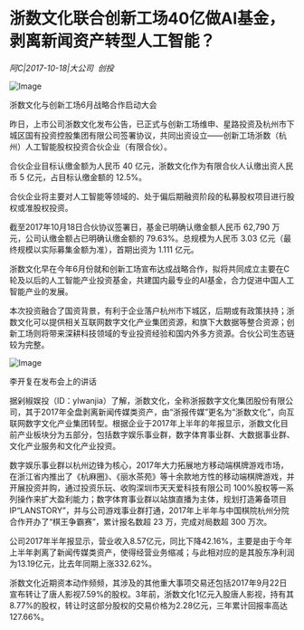 # 浙数文化联合创新工场40亿做AI基金，剥离新闻资产转型人工智能？

*阿C|2017-10-18|大公司 
                                                创投*

![Image](http://si1.go2yd.com/get-image/0IZcyqlUwgi)

浙数文化与创新工场6月战略合作启动大会

昨日，上市公司浙数文化发布公告，已正式与创新工场维申、星路投资及杭州市下城区国有投资控股集团有限公司签署协议，共同出资设立——创新工场浙数（杭州）人工智能股权投资合伙企业（有限合伙）。

合伙企业目标认缴金额为人民币 40 亿元，浙数文化作为有限合伙人认缴出资人民币 5 亿元，占目标认缴金额的 12.5%。

合伙企业将主要对人工智能等领域的、处于偏后期融资阶段的私募股权项目进行股权或准股权投资。

截至2017年10月18日合伙协议签署日，基金已明确认缴金额人民币 62,790 万元，公司认缴金额占已明确认缴金额的 79.63%。总规模为人民币 3.03 亿元（最终规模以实际募集金额为准），首期出资为 1.111 亿元。

浙数文化早在今年6月份就和创新工场宣布达成战略合作，拟将共同成立主要在C轮及以后的人工智能产业投资基金，共建国内最专业的AI基金，合力促进中国人工智能产业的发展。

本次投资融合了国资背景，有利于企业落户杭州市下城区，后期或有政策扶持；浙数文化可以提供相关互联网数字文化产业集团资源，和旗下大数据等整合资源；创新工场则将带来深耕科技领域的专业投资经验和国内外多方资源。合伙公司生态链较为完整。

![Image](http://si1.go2yd.com/get-image/0IZcys74jDM)

李开复在发布会上的讲话

据剁椒娱投（ID：ylwanjia）了解，浙数文化，全称浙报数字文化集团股份有限公司，其于2017年全盘剥离新闻传媒类资产，由“浙报传媒”更名为“浙数文化”，向互联网数字文化产业集团转型。根据企业于2017年上半年的年报显示，浙数文化目前产业板块分为五部分，包括数字娱乐事业群，数字体育事业群、大数据事业群、文化产业服务和文化产业投资。

数字娱乐事业群以杭州边锋为核心，2017年大力拓展地方移动端棋牌游戏市场，在浙江省内推出了《杭麻圈》、《丽水茶苑》等十余款地方性的移动端棋牌游戏，并开展投资并购，通过投资乐玩、收购深圳市天天爱科技有限公司 100%股权等一系列操作来扩大盈利能力；数字体育事业群以站旗直播为主体，规划打造筹备项目IP“LANSTORY”，并与公司游戏事业群打通，2017年上半年与中国棋院杭州分院合作开办了“棋王争霸赛”，累计报名数超 23 万，完成对局数超 300 万次。

公司2017年半年报显示，营业收入8.57亿元，同比下降42.16%，主要是由于今年上半年剥离了新闻传媒类资产，使得经营业务缩减；与此相对应的是其股东净利润为13.19亿元，比去年同期上涨332.62%。

浙数文化近期资本动作频频，其涉及的其他重大事项交易还包括2017年9月22日宣布转让了唐人影视7.59%的股权。3年前，浙数文化1亿元入股唐人影视，持有其8.77%的股权，转让时这部分股权的交易价格为2.28亿元，三年累计回报率高达127.66%。

